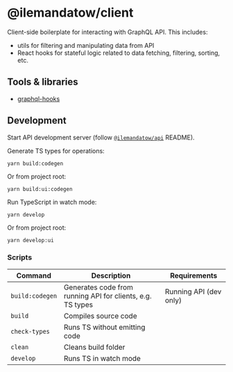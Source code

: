 # @ilemandatow/client

Client-side boilerplate for interacting with GraphQL API. This includes:

- utils for filtering and manipulating data from API
- React hooks for stateful logic related to data fetching, filtering, sorting, etc.

## Tools & libraries

- [graphql-hooks](https://github.com/nearform/graphql-hooks)

## Development

Start API development server (follow [`@ilemandatow/api`](https://github.com/MMMalik/ilemandatow/tree/main/packages/api/README.md) README).

Generate TS types for operations:

```
yarn build:codegen
```

Or from project root:

```
yarn build:ui:codegen
```

Run TypeScript in watch mode:

```
yarn develop
```

Or from project root:

```
yarn develop:ui
```

### Scripts

| Command         | Description                                                | Requirements           |
| --------------- | ---------------------------------------------------------- | ---------------------- |
| `build:codegen` | Generates code from running API for clients, e.g. TS types | Running API (dev only) |
| `build`         | Compiles source code                                       |                        |
| `check-types`   | Runs TS without emitting code                              |                        |
| `clean`         | Cleans build folder                                        |                        |
| `develop`       | Runs TS in watch mode                                      |                        |
